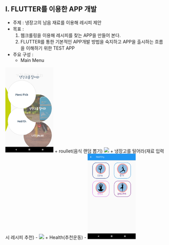 ## I. FLUTTER를 이용한 APP 개발
- 주제 : 냉장고의 남음 재료를 이용해 레시피 제안
- 목표 : 
    1. 웹크롤링을 이용해 레시피를 찾는 APP을 만들어 본다.
    2. FLUTTER를 통한 기본적인 APP개발 방법을 숙지하고 APP을 출시하는 흐름을 이해하기 위한 TEST APP
- 주요 구성 : 
    + Main Menu  
<img src ="https://github.com/disco87/flutter/blob/master/image/menu.png" width="150">
    + roullet(음식 랜덤 뽑기)  
    <img src ="https://github.com/disco87/flutter/blob/master/image/roullet.png" width="150">
    + 냉장고를 털어라(재료 입력 시 레시피 추천) -  
    <img src ="https://github.com/disco87/flutter/blob/master/image/search.png" width="150">
    + Health(추천운동) -  
    <img src ="https://github.com/disco87/flutter/blob/master/image/health.png" width="150">
